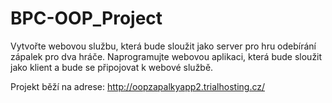 # BPC-OOP_Project
Vytvořte webovou službu, která bude sloužit jako server pro hru odebírání zápalek pro dva hráče. Naprogramujte webovou aplikaci, která bude sloužit jako klient a bude se připojovat k webové službě.


Projekt běží na adrese:
http://oopzapalkyapp2.trialhosting.cz/
